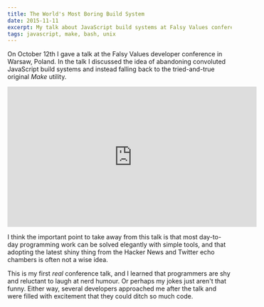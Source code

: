 ```yaml
---
title: The World's Most Boring Build System
date: 2015-11-11
excerpt: My talk about JavaScript build systems at Falsy Values conference in Warsaw, Poland
tags: javascript, make, bash, unix
---
```


<span class="run-in"><span class="drop">O</span>n October 12th</span> I gave a
talk at the Falsy Values developer conference in Warsaw, Poland. In the talk I
discussed the idea of abandoning convoluted JavaScript build systems and instead
falling back to the tried-and-true original *Make* utility.

<iframe width="560" height="315" src="https://www.youtube.com/embed/JdqBbBazSPE" frameborder="0" allowfullscreen></iframe>

I think the important point to take away from this talk is that most day-to-day
programming work can be solved elegantly with simple tools, and that adopting
the latest shiny thing from the Hacker News and Twitter echo chambers is often
not a wise idea.

This is my first *real* conference talk, and I learned that programmers are shy
and reluctant to laugh at nerd humour. Or perhaps my jokes just aren't that
funny. Either way, several developers approached me after the talk and were
filled with excitement that they could ditch so much code.
